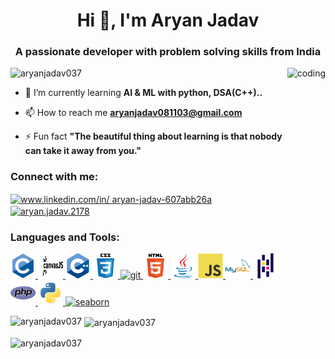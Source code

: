 <h1 align="center">Hi 👋, I'm Aryan Jadav</h1>
<h3 align="center">A passionate developer with problem solving skills from India</h3>

<img align="right" alt="coding" widht="300" height="300" src="https://media1.giphy.com/media/qgQUggAC3Pfv687qPC/giphy.gif?cid=6c09b952ctryfyzr713c2eqb0kbfm1z62ylbe4v8xi4kbwcs&ep=v1_gifs_search&rid=giphy.gif&ct=g"/>

<p align="left"> <img src="https://komarev.com/ghpvc/?username=aryanjadav037&label=Profile%20views&color=0eb456&style=plastic" alt="aryanjadav037" /> </p>

- 🌱 I’m currently learning **AI & ML with python, DSA(C++)..**

- 📫 How to reach me **aryanjadav081103@gmail.com**

- ⚡ Fun fact **"The beautiful thing about learning is that nobody can take it away from you."**

<h3 align="left">Connect with me:</h3>
<p align="left">
<a href="https://linkedin.com/in/www.linkedin.com/in/ aryan-jadav-607abb26a" target="blank"><img align="center" src="https://raw.githubusercontent.com/rahuldkjain/github-profile-readme-generator/master/src/images/icons/Social/linked-in-alt.svg" alt="www.linkedin.com/in/ aryan-jadav-607abb26a" height="30" width="40" /></a>
<a href="https://instagram.com/aryan.jadav.2178" target="blank"><img align="center" src="https://raw.githubusercontent.com/rahuldkjain/github-profile-readme-generator/master/src/images/icons/Social/instagram.svg" alt="aryan.jadav.2178" height="30" width="40" /></a>
</p>

<h3 align="left">Languages and Tools:</h3>
<p align="left"> <a href="https://www.cprogramming.com/" target="_blank" rel="noreferrer"> <img src="https://raw.githubusercontent.com/devicons/devicon/master/icons/c/c-original.svg" alt="c" width="40" height="40"/> </a> <a href="https://canvasjs.com" target="_blank" rel="noreferrer"> <img src="https://raw.githubusercontent.com/Hardik0307/Hardik0307/master/assets/canvasjs-charts.svg" alt="canvasjs" width="40" height="40"/> </a> <a href="https://www.w3schools.com/cpp/" target="_blank" rel="noreferrer"> <img src="https://raw.githubusercontent.com/devicons/devicon/master/icons/cplusplus/cplusplus-original.svg" alt="cplusplus" width="40" height="40"/> </a> <a href="https://www.w3schools.com/css/" target="_blank" rel="noreferrer"> <img src="https://raw.githubusercontent.com/devicons/devicon/master/icons/css3/css3-original-wordmark.svg" alt="css3" width="40" height="40"/> </a> <a href="https://git-scm.com/" target="_blank" rel="noreferrer"> <img src="https://www.vectorlogo.zone/logos/git-scm/git-scm-icon.svg" alt="git" width="40" height="40"/> </a> <a href="https://www.w3.org/html/" target="_blank" rel="noreferrer"> <img src="https://raw.githubusercontent.com/devicons/devicon/master/icons/html5/html5-original-wordmark.svg" alt="html5" width="40" height="40"/> </a> <a href="https://www.java.com" target="_blank" rel="noreferrer"> <img src="https://raw.githubusercontent.com/devicons/devicon/master/icons/java/java-original.svg" alt="java" width="40" height="40"/> </a> <a href="https://developer.mozilla.org/en-US/docs/Web/JavaScript" target="_blank" rel="noreferrer"> <img src="https://raw.githubusercontent.com/devicons/devicon/master/icons/javascript/javascript-original.svg" alt="javascript" width="40" height="40"/> </a> <a href="https://www.mysql.com/" target="_blank" rel="noreferrer"> <img src="https://raw.githubusercontent.com/devicons/devicon/master/icons/mysql/mysql-original-wordmark.svg" alt="mysql" width="40" height="40"/> </a> <a href="https://pandas.pydata.org/" target="_blank" rel="noreferrer"> <img src="https://raw.githubusercontent.com/devicons/devicon/2ae2a900d2f041da66e950e4d48052658d850630/icons/pandas/pandas-original.svg" alt="pandas" width="40" height="40"/> </a> <a href="https://www.php.net" target="_blank" rel="noreferrer"> <img src="https://raw.githubusercontent.com/devicons/devicon/master/icons/php/php-original.svg" alt="php" width="40" height="40"/> </a> <a href="https://www.python.org" target="_blank" rel="noreferrer"> <img src="https://raw.githubusercontent.com/devicons/devicon/master/icons/python/python-original.svg" alt="python" width="40" height="40"/> </a> <a href="https://seaborn.pydata.org/" target="_blank" rel="noreferrer"> <img src="https://seaborn.pydata.org/_images/logo-mark-lightbg.svg" alt="seaborn" width="40" height="40"/> </a> </p>

<p><img align="left" src="https://github-readme-stats.vercel.app/api/top-langs?username=aryanjadav037&show_icons=true&locale=en&layout=compact" alt="aryanjadav037" /></p>

<p>&nbsp;<img align="center" src="https://github-readme-stats.vercel.app/api?username=aryanjadav037&show_icons=true&locale=en" alt="aryanjadav037" /></p>

<p><img align="center" src="https://github-readme-streak-stats.herokuapp.com/?user=aryanjadav037&" alt="aryanjadav037" /></p>
